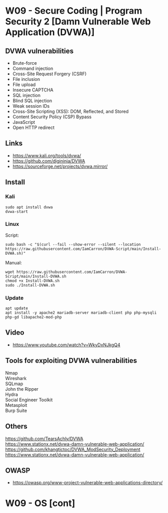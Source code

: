 
# W09 - Secure Coding | Program Security 2 [Damn Vulnerable Web Application (DVWA)]

## DVWA vulnerabilities

- Brute-force
- Command injection
- Cross-Site Request Forgery (CSRF)
- File inclusion
- File upload
- Insecure CAPTCHA
- SQL injection
- Blind SQL injection
- Weak session IDs
- Cross-Site Scripting (XSS): DOM, Reflected, and Stored
- Content Security Policy (CSP) Bypass
- JavaScript
- Open HTTP redirect

## Links
- https://www.kali.org/tools/dvwa/
- https://github.com/digininja/DVWA
- https://sourceforge.net/projects/dvwa.mirror/

## Install

### Kali
```
sudo apt install dvwa
dvwa-start
```

### Linux

Script:  
```
sudo bash -c "$(curl --fail --show-error --silent --location https://raw.githubusercontent.com/IamCarron/DVWA-Script/main/Install-DVWA.sh)"
```

Manual:  
```
wget https://raw.githubusercontent.com/IamCarron/DVWA-Script/main/Install-DVWA.sh
chmod +x Install-DVWA.sh
sudo ./Install-DVWA.sh
```

### Update
```
apt update
apt install -y apache2 mariadb-server mariadb-client php php-mysqli php-gd libapache2-mod-php
```

## Video
- https://www.youtube.com/watch?v=WkyDxNJkgQ4 

## Tools for exploiting DVWA vulnerabilities

Nmap  
Wireshark  
SQLmap  
John the Ripper  
Hydra  
Social Engineer Toolkit  
Metasploit  
Burp Suite  

## Others

https://github.com/TearsAchly/DVWA  
https://www.stationx.net/dvwa-damn-vulnerable-web-application/  
https://github.com/khangtictoc/DVWA_ModSecurity_Deployment  
https://www.stationx.net/dvwa-damn-vulnerable-web-application/  

## OWASP
- https://owasp.org/www-project-vulnerable-web-applications-directory/
  
# W09 - OS [cont]

